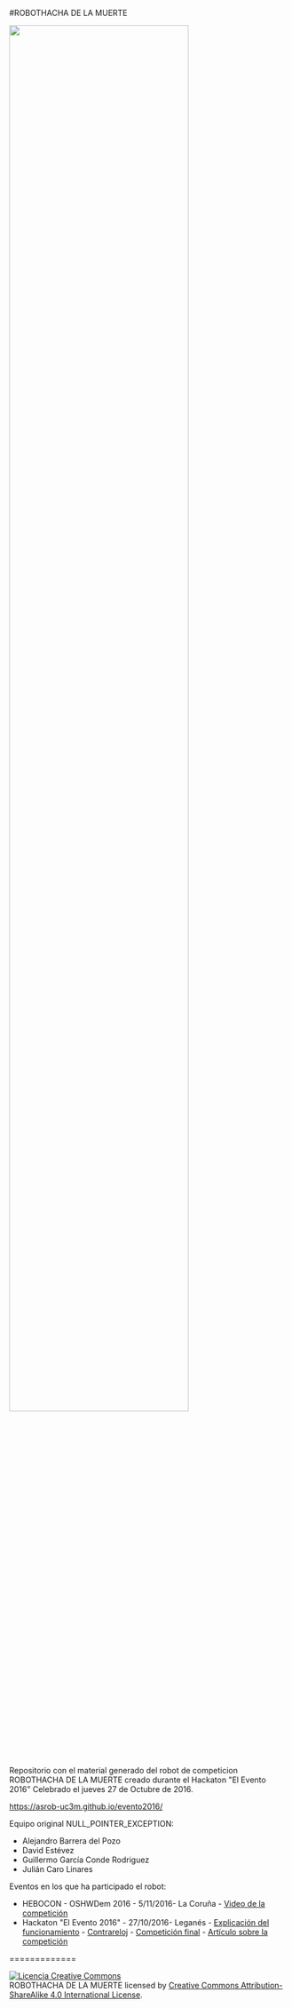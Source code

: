 #ROBOTHACHA DE LA MUERTE

<img src="./media/images/robothacha.jpg" width="80%" alt="">

Repositorio con el material generado del robot de competicion ROBOTHACHA DE LA MUERTE creado durante el Hackaton "El Evento 2016" Celebrado el jueves 27 de Octubre de 2016.

<a href="https://asrob-uc3m.github.io/evento2016/">https://asrob-uc3m.github.io/evento2016/</a>

Equipo original NULL_POINTER_EXCEPTION:

* Alejandro Barrera del Pozo
* David Estévez
* Guillermo García Conde Rodriguez
* Julián Caro Linares

Eventos en los que ha participado el robot:

* HEBOCON - OSHWDem 2016 - 5/11/2016- La Coruña - <a href="https://youtu.be/syvnGW0P9tE">Video de la competición</a>
* Hackaton "El Evento 2016" - 27/10/2016- Leganés - <a href="https://youtu.be/bVIiEVoqJ9s">Explicación del funcionamiento</a> - <a href="https://youtu.be/DsxWZ8JsHGs">Contrareloj</a> - <a href="https://youtu.be/i-IyNlImYDw">Competición final</a> - <a href="http://www.elconfidencial.com/tecnologia/2016-11-27/estos-jovenes-ingenieros-espanoles-fabrican-sus-instrumentos-con-objetos-cotidianos_1295392/">Artículo sobre la competición</a>  


=============

<a rel="license" href="http://creativecommons.org/licenses/by-sa/4.0/"><img alt="Licencia Creative Commons" style="border-width:0" src="https://i.creativecommons.org/l/by-sa/4.0/88x31.png" /></a><br /><span xmlns:dct="http://purl.org/dc/terms/" property="dct:title">ROBOTHACHA DE LA MUERTE</span> licensed by <a rel="license" href="http://creativecommons.org/licenses/by-sa/4.0/">Creative Commons Attribution-ShareAlike 4.0 International License</a>.
